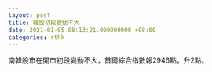 ```yaml
---
layout: post
title: 韓股初段變動不大
date: 2021-01-05 08:13:21.000000000 +08:00
categories: rthk
---
```


南韓股市在開市初段變動不大，首爾綜合指數報2946點，升2點。

